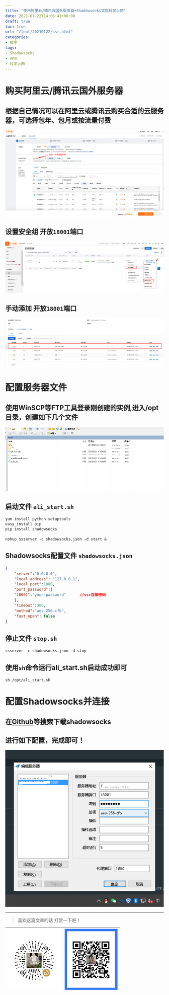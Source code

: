 ```yaml
---
title: "使用阿里云/腾讯云国外服务器+Shadowsocks实现科学上网"
date: 2021-01-22T14:06:41+08:00
draft: true
toc: true
url: "/leaf/20210122/ssr.html"
categories: 
- 技术
tags: 
- Shadowsocks
- VPN
- 科学上网
---
```

# 购买阿里云/腾讯云国外服务器
## 根据自己情况可以在阿里云或腾讯云购买合适的云服务器，可选择包年、包月或按流量付费  
![Aliyun ECS选择界面](/images/leaf/202101/aliyunECS.png)  
## 设置安全组 开放`18001`端口
![设置ECS界面](/images/leaf/202101/ecs-setting.png)
## 手动添加 开放`18001`端口  
![](/images/leaf/202101/port-setting.png)
# 配置服务器文件  
## 使用WinSCP等FTP工具登录刚创建的实例,进入/opt目录，创建如下几个文件  
![](/images/leaf/202101/img-opt.png)
## 启动文件 `ali_start.sh`  
```shell
yum install python-setuptools
easy_install pip
pip install shadowsocks

nohup ssserver -c shadowsocks.json -d start &

```
## Shadowsocks配置文件 `shadowsocks.json`  
```json
{
    "server":"0.0.0.0",
    "local_address": "127.0.0.1",
    "local_port":1080,
    "port_password":{
	"18001":"your-password"      //ssr连接密码
	},
    "timeout":300,
    "method":"aes-256-cfb",
    "fast_open": false
}
```
## 停止文件 `stop.sh`  
```shell
ssserver -c shadowsocks.json -d stop
```
## 使用`sh`命令运行ali_start.sh启动成功即可  
```shell
sh /opt/ali_start.sh 
```
# 配置Shadowsocks并连接
## 在[Github](https://github.com/shadowsocks/shadowsocks-windows/releases)等搜索下载shadowsocks
## 进行如下配置，完成即可！  
![](/images/leaf/202101/ssr-setting.png)




___
> 喜欢这篇文章的话 打赏一下吧！ 

| ![Wechat](/images/pay/eb05acdaec967.png)  | ![Alipay](/images/pay/0831de845.png) |
| --------   | -----:  |

